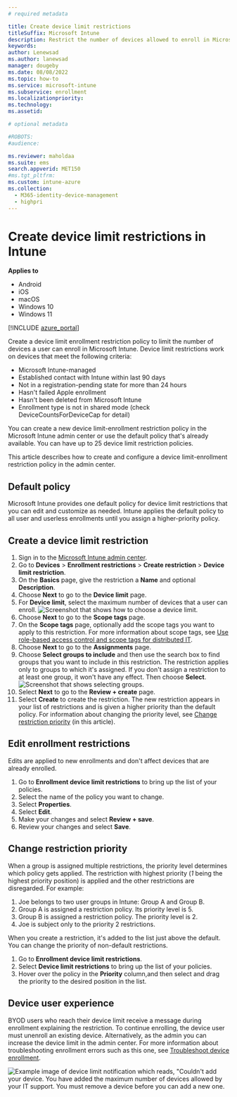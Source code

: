 ```yaml
---
# required metadata

title: Create device limit restrictions  
titleSuffix: Microsoft Intune
description: Restrict the number of devices allowed to enroll in Microsoft Intune.  
keywords:
author: Lenewsad
ms.author: lanewsad
manager: dougeby
ms.date: 08/08/2022
ms.topic: how-to
ms.service: microsoft-intune
ms.subservice: enrollment
ms.localizationpriority: 
ms.technology:
ms.assetid: 

# optional metadata

#ROBOTS:
#audience:

ms.reviewer: maholdaa
ms.suite: ems
search.appverid: MET150
#ms.tgt_pltfrm:
ms.custom: intune-azure
ms.collection:
  - M365-identity-device-management
  - highpri
---
```


# Create device limit restrictions in Intune

**Applies to**
* Android  
* iOS
* macOS 
* Windows 10
* Windows 11 


[!INCLUDE [azure_portal](../includes/azure_portal.md)]  

Create a device limit enrollment restriction policy to limit the number of devices a user can enroll in Microsoft Intune. Device limit restrictions work on devices that meet the following criteria:  

  * Microsoft Intune-managed  
  * Established contact with Intune within last 90 days  
  * Not in a registration-pending state for more than 24 hours  
  * Hasn't failed Apple enrollment  
  * Hasn't been deleted from Microsoft Intune  
  * Enrollment type is not in shared mode (check DeviceCountsForDeviceCap for detail)  

You can create a new device limit-enrollment restriction policy in the Microsoft Intune admin center or use the default policy that's already available. You can have up to 25 device limit restriction policies. 

This article describes how to create and configure a device limit-enrollment restriction policy in the admin center.  

## Default policy 
Microsoft Intune provides one default policy for device limit restrictions that you can edit and customize as needed. Intune applies the default policy to all user and userless enrollments until you assign a higher-priority policy.  

## Create a device limit restriction  

1. Sign in to the [Microsoft Intune admin center](https://go.microsoft.com/fwlink/?linkid=2109431).
2. Go to **Devices** > **Enrollment restrictions** > **Create restriction** > **Device limit restriction**.  
3. On the **Basics** page, give the restriction a **Name** and optional **Description**.
4. Choose **Next** to go to the **Device limit** page.
5. For **Device limit**, select the maximum number of devices that a user can enroll.
    ![Screenshot that shows how to choose a device limit.](./media/enrollment-restrictions-set/choose-device-limit.png)
6. Choose **Next** to go to the **Scope tags** page.
7. On the **Scope tags** page, optionally add the scope tags you want to apply to this restriction. For more information about scope tags, see [Use role-based access control and scope tags for distributed IT](../fundamentals/scope-tags.md). 
8. Choose **Next** to go to the **Assignments** page.
9. Choose **Select groups to include** and then use the search box to find groups that you want to include in this restriction. The restriction applies only to groups to which it's assigned. If you don't assign a restriction to at least one group, it won't have any effect. Then choose **Select**. 
    ![Screenshot that shows selecting groups.](./media/enrollment-restrictions-set/select-groups-device-limit.png)
10. Select **Next** to go to the **Review + create** page.
11. Select **Create** to create the restriction. The new restriction appears in your list of restrictions and is given a higher priority than the default policy. For information about changing the priority level, see [Change restriction priority](create-device-limit-restrictions.md#change-restriction-priority) (in this article).  

## Edit enrollment restrictions    

Edits are applied to new enrollments and don't affect devices that are already enrolled.  

1. Go to **Enrollment device limit restrictions** to bring up the list of your policies. 
2. Select the name of the policy you want to change.
3. Select **Properties**.  
4. Select **Edit**. 
5. Make your changes and select **Review + save**. 
6. Review your changes and select **Save**.  

## Change restriction priority  

When a group is assigned multiple restrictions, the priority level determines which policy gets applied. The restriction with highest priority (*1* being the highest priority position) is applied and the other restrictions are disregarded. For example:  

1. Joe belongs to two user groups in Intune: Group A and Group B. 
2. Group A is assigned a restriction policy. Its priority level is 5.
3. Group B is assigned a restriction policy. The priority level is 2.
4. Joe is subject only to the priority 2 restrictions.

When you create a restriction, it's added to the list just above the default. You can change the priority of non-default restrictions.  

1. Go to **Enrollment device limit restrictions**.
2. Select **Device limit restrictions** to bring up the list of your policies.               
3. Hover over the policy in the **Priority** column,and then select and drag the priority to the desired position in the list.   

## Device user experience   
BYOD users who reach their device limit receive a message during enrollment explaining the restriction. To continue enrolling, the device user must unenroll an existing device. Alternatively, as the admin you can increase the device limit in the admin center. For more information about troubleshooting enrollment errors such as this one, see [Troubleshoot device enrollment](/troubleshoot/mem/intune/troubleshoot-device-enrollment-in-intune#device-cap-reached).  

![Example image of device limit notification which reads, "Couldn't add your device. You have added the maximum number of devices allowed by your IT support. You must remove a device before you can add a new one.](./media/enrollment-restrictions-set/enrollment-restrictions-ios-set-limit-notification.png)  


 


